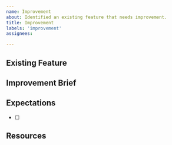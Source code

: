 ```yaml
---
name: Improvement
about: Identified an existing feature that needs improvement.
title: Improvement
labels: 'improvement'
assignees: 

---
```

Existing Feature
--
<!-- Explain and link to the current process that needs to be improved. -->



Improvement Brief
--
<!-- Explain your improvement in detail: -->




Expectations
--
<!-- List the exact expectations that need to be accomplished with this feature: -->

- [ ] 


Resources
--
<!-- Attach any screenshots, screencasts, customer information, chat transcripts, emails to support your brief. -->


